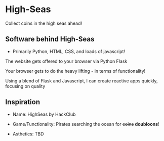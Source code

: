 # High-Seas
Collect coins in the high seas ahead!

## Software behind High-Seas
- Primarily Python, HTML, CSS, and loads of javascript!

The website gets offered to your browser via Python Flask

Your browser gets to do the heavy lifting - in terms of functionality!

Using a blend of Flask and Javascript, I can create reactive apps quickly, focusing on quality

## Inspiration
- Name: HighSeas by HackClub

- Game/Functionality: Pirates searching the ocean for ~~coins~~ **doubloons**!

- Asthetics: TBD